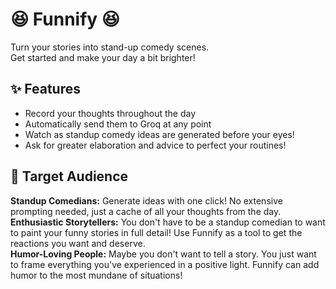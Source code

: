 # 😆 Funnify 😆
Turn your stories into stand-up comedy scenes.  
Get started and make your day a bit brighter!

## ✨ Features
- Record your thoughts throughout the day
- Automatically send them to Groq at any point
- Watch as standup comedy ideas are generated before your eyes!
- Ask for greater elaboration and advice to perfect your routines!

## 🎯 Target Audience
**Standup Comedians:** Generate ideas with one click! No extensive prompting needed, just a cache of all your thoughts from the day.  
**Enthusiastic Storytellers:** You don't have to be a standup comedian to want to paint your funny stories in full detail! Use Funnify as a tool to get the reactions you want and deserve.  
**Humor-Loving People:** Maybe you don't want to tell a story. You just want to frame everything you've experienced in a positive light. Funnify can add humor to the most mundane of situations!  
